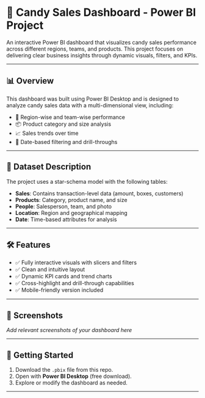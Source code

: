 # 🍬 Candy Sales Dashboard - Power BI Project

An interactive Power BI dashboard that visualizes candy sales performance across different regions, teams, and products. This project focuses on delivering clear business insights through dynamic visuals, filters, and KPIs.

---

## 📊 Overview

This dashboard was built using Power BI Desktop and is designed to analyze candy sales data with a multi-dimensional view, including:

- 📍 Region-wise and team-wise performance
- 📦 Product category and size analysis
- 📈 Sales trends over time
- 📅 Date-based filtering and drill-throughs

---

## 🧩 Dataset Description

The project uses a star-schema model with the following tables:

- **Sales**: Contains transaction-level data (amount, boxes, customers)
- **Products**: Category, product name, and size
- **People**: Salesperson, team, and photo
- **Location**: Region and geographical mapping
- **Date**: Time-based attributes for analysis

---

## 🛠️ Features

- ✅ Fully interactive visuals with slicers and filters
- ✅ Clean and intuitive layout
- ✅ Dynamic KPI cards and trend charts
- ✅ Cross-highlight and drill-through capabilities
- ✅ Mobile-friendly version included

---

## 📸 Screenshots

_Add relevant screenshots of your dashboard here_

---

## 🚀 Getting Started

1. Download the `.pbix` file from this repo.
2. Open with **Power BI Desktop** (free download).
3. Explore or modify the dashboard as needed.

---

